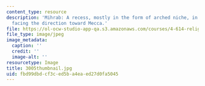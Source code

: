 ```yaml
---
content_type: resource
description: 'Mihrab: A recess, mostly in the form of arched niche, in the qibla wall,
  facing the direction toward Mecca.'
file: https://ol-ocw-studio-app-qa.s3.amazonaws.com/courses/4-614-religious-architecture-and-islamic-cultures-fall-2002/fbd99dbdcf3ced5ba4eaed27d0fa5045_3005thumbnail.jpg
file_type: image/jpeg
image_metadata:
  caption: ''
  credit: ''
  image-alt: ''
resourcetype: Image
title: 3005thumbnail.jpg
uid: fbd99dbd-cf3c-ed5b-a4ea-ed27d0fa5045
---
```

